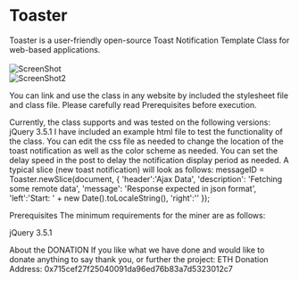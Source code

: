 # Toaster
Toaster is a user-friendly open-source Toast Notification Template Class for web-based applications. 
<br><br>
<img src="https://snipboard.io/ofWBFz.jpg" alt="ScreenShot"><br>
<img src="https://snipboard.io/NBbYtp.jpg" alt="ScreenShot2"><br>

You can link and use the class in any website by included the stylesheet file and class file. Please carefully read Prerequisites before execution.

Currently, the class supports and was tested on the following versions:
jQuery 3.5.1
I have included an example html file to test the functionality of the class. You can edit the css file as needed to change the location of the toast notification as well as the color scheme as needed.
You can set the delay speed in the post to delay the notification display period as needed.
A typical slice (new toast notification) will look as follows:
messageID = Toaster.newSlice(document, 
            {
                'header':'Ajax Data',
                'description': 'Fetching some remote data',
                'message': 'Response expected in json format',
                'left':'Start: ' + new Date().toLocaleString(),
                'right':''
            });


Prerequisites
The minimum requirements for the miner are as follows:

jQuery 3.5.1

About the DONATION
If you like what we have done and would like to donate anything to say thank you, or further the project:
ETH Donation Address: 0x715cef27f25040091da96ed76b83a7d5323012c7


